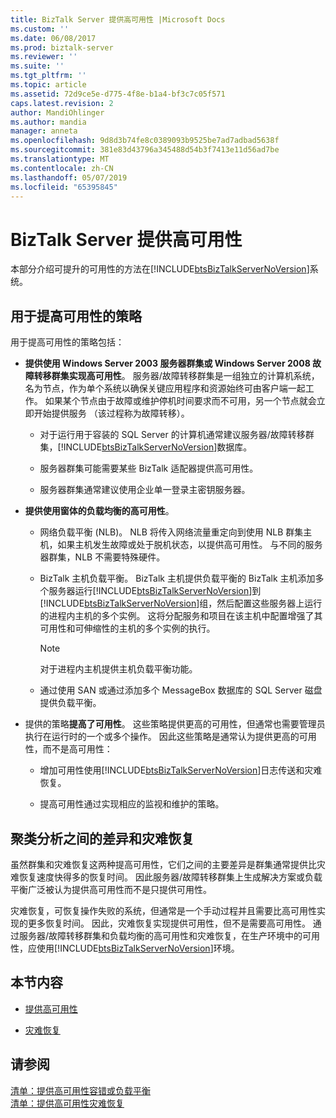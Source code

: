```yaml
---
title: BizTalk Server 提供高可用性 |Microsoft Docs
ms.custom: ''
ms.date: 06/08/2017
ms.prod: biztalk-server
ms.reviewer: ''
ms.suite: ''
ms.tgt_pltfrm: ''
ms.topic: article
ms.assetid: 72d9ce5e-d775-4f8e-b1a4-bf3c7c05f571
caps.latest.revision: 2
author: MandiOhlinger
ms.author: mandia
manager: anneta
ms.openlocfilehash: 9d8d3b74fe8c0389093b9525be7ad7adbad5638f
ms.sourcegitcommit: 381e83d43796a345488d54b3f7413e11d56ad7be
ms.translationtype: MT
ms.contentlocale: zh-CN
ms.lasthandoff: 05/07/2019
ms.locfileid: "65395845"
---
```

# <a name="increasing-availability-for-biztalk-server"></a>BizTalk Server 提供高可用性
本部分介绍可提升的可用性的方法在[!INCLUDE[btsBizTalkServerNoVersion](../includes/btsbiztalkservernoversion-md.md)]系统。  
  
## <a name="strategies-for-increasing-availability"></a>用于提高可用性的策略  
 用于提高可用性的策略包括：  
  
- **提供使用 Windows Server 2003 服务器群集或 Windows Server 2008 故障转移群集实现高可用性**。 服务器/故障转移群集是一组独立的计算机系统，名为节点，作为单个系统以确保关键应用程序和资源始终可由客户端一起工作。 如果某个节点由于故障或维护停机时间要求而不可用，另一个节点就会立即开始提供服务 （该过程称为故障转移）。  
  
  - 对于运行用于容装的 SQL Server 的计算机通常建议服务器/故障转移群集，[!INCLUDE[btsBizTalkServerNoVersion](../includes/btsbiztalkservernoversion-md.md)]数据库。  
  
  - 服务器群集可能需要某些 BizTalk 适配器提供高可用性。  
  
  - 服务器群集通常建议使用企业单一登录主密钥服务器。  
  
- **提供使用窗体的负载均衡的高可用性**。  
  
  - 网络负载平衡 (NLB)。 NLB 将传入网络流量重定向到使用 NLB 群集主机，如果主机发生故障或处于脱机状态，以提供高可用性。 与不同的服务器群集，NLB 不需要特殊硬件。  
  
  - BizTalk 主机负载平衡。 BizTalk 主机提供负载平衡的 BizTalk 主机添加多个服务器运行[!INCLUDE[btsBizTalkServerNoVersion](../includes/btsbiztalkservernoversion-md.md)]到[!INCLUDE[btsBizTalkServerNoVersion](../includes/btsbiztalkservernoversion-md.md)]组，然后配置这些服务器上运行的进程内主机的多个实例。 这将分配服务和项目在该主机中配置增强了其可用性和可伸缩性的主机的多个实例的执行。  
  
    > [!NOTE]  
    >  对于进程内主机提供主机负载平衡功能。  
  
  - 通过使用 SAN 或通过添加多个 MessageBox 数据库的 SQL Server 磁盘提供负载平衡。  
  
- 提供的策略**提高了可用性**。 这些策略提供更高的可用性，但通常也需要管理员执行在运行时的一个或多个操作。 因此这些策略是通常认为提供更高的可用性，而不是高可用性：  
  
  - 增加可用性使用[!INCLUDE[btsBizTalkServerNoVersion](../includes/btsbiztalkservernoversion-md.md)]日志传送和灾难恢复。  
  
  - 提高可用性通过实现相应的监视和维护的策略。  
  
## <a name="difference-between-clustering-and-disaster-recovery"></a>聚类分析之间的差异和灾难恢复  
 虽然群集和灾难恢复这两种提高可用性，它们之间的主要差异是群集通常提供比灾难恢复速度快得多的恢复时间。 因此服务器/故障转移群集上生成解决方案或负载平衡广泛被认为提供高可用性而不是只提供可用性。  
  
 灾难恢复，可恢复操作失败的系统，但通常是一个手动过程并且需要比高可用性实现的更多恢复时间。 因此，灾难恢复实现提供可用性，但不是需要高可用性。 通过服务器/故障转移群集和负载均衡的高可用性和灾难恢复，在生产环境中的可用性，应使用[!INCLUDE[btsBizTalkServerNoVersion](../includes/btsbiztalkservernoversion-md.md)]环境。  
  
## <a name="in-this-section"></a>本节内容  
  
-   [提供高可用性](../technical-guides/providing-high-availability.md)  
  
-   [灾难恢复](../technical-guides/disaster-recovery.md)  
  
## <a name="see-also"></a>请参阅  
 [清单：提供高可用性容错或负载平衡](../technical-guides/checklist-providing-high-availability-with-fault-tolerance-or-load-balancing.md)   
 [清单：提供高可用性灾难恢复](../technical-guides/checklist-increasing-availability-with-disaster-recovery.md)